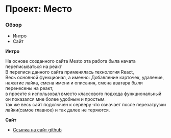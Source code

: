 # Проект: Место

### Обзор
* Интро
* Сайт

**Интро**

На основе созданного сайта Mesto эта работа была начата переписываться на реакт  
В переписи данного сайта применялась технология React,  
Весь основной функционал, а именно: Добавление карточек, удаление, нажатие лайка, смена имени и описания, смена аватара были перенесены на реакт,  
в проекте я использовал вместо классового подхода функциональный он показался мне более удобным и простым.  
так же весь сайт подключен к серверу что означает после перезагрузки лайки(самое главное) и так далее не теряются.

**Сайт**

* [Ссылка на сайт github](https://ilyakotkov.github.io/mesto-react/) 

